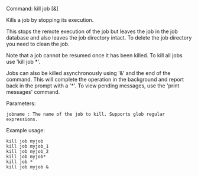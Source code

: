 Command: kill job <jobname> [&]

Kills a job by stopping its execution.

This stops the remote execution of the job but leaves the job in the job database and also leaves the job directory intact.
To delete the job directory you need to clean the job. 

Note that a job cannot be resumed once it has been killed. To kill all jobs use 'kill job *'.

Jobs can also be killed asynchronously using '&' and the end of the command. This will complete the operation
in the background and report back in the prompt with a '*'. To view pending messages, use the 'print messages' command.

Parameters:

    jobname	: The name of the job to kill. Supports glob regular expressions.

Example usage:

    kill job myjob
    kill job myjob_1
    kill job myjob_2
    kill job myjob*
    kill job *
    kill job myjob &




